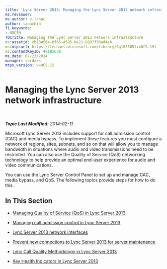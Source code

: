 ```yaml
---
title: 'Lync Server 2013: Managing the Lync Server 2013 network infrastructure'
ms.reviewer: 
ms.author: v-lanac
author: lanachin
f1.keywords:
- NOCSH
TOCTitle: Managing the Lync Server 2013 network infrastructure
ms:assetid: cb13456a-8f66-4595-be21-8887f30ad4eb
ms:mtpsurl: https://technet.microsoft.com/library/Gg182585(v=OCS.15)
ms:contentKeyID: 48185638
ms.date: 07/23/2014
manager: serdars
mtps_version: v=OCS.15
---
```


<div data-xmlns="http://www.w3.org/1999/xhtml">

<div class="topic" data-xmlns="http://www.w3.org/1999/xhtml" data-msxsl="urn:schemas-microsoft-com:xslt" data-cs="http://msdn.microsoft.com/">

<div data-asp="http://msdn2.microsoft.com/asp">

# Managing the Lync Server 2013 network infrastructure

</div>

<div id="mainSection">

<div id="mainBody">

<span> </span>

_**Topic Last Modified:** 2014-02-11_

Microsoft Lync Server 2013 includes support for call admission control (CAC) and media bypass. To implement these features you must configure a network of regions, sites, subnets, and so on that will allow you to manage bandwidth in situations where audio and video transmissions need to be restricted. You can also use the Quality of Service (QoS) networking technology to help provide an optimal end-user experience for audio and video communications.

You can use the Lync Server Control Panel to set up and manage CAC, media bypass, and QoS. The following topics provide steps for how to do this.

<div>

## In This Section

  - [Managing Quality of Service (QoS) in Lync Server 2013](lync-server-2013-managing-quality-of-service-qos.md)

  - [Managing call admission control in Lync Server 2013](lync-server-2013-managing-call-admission-control.md)

  - [Lync Server 2013 network interfaces](lync-server-2013-lync-server-network-interfaces.md)

  - [Prevent new connections to Lync Server 2013 for server maintenance](lync-server-2013-prevent-new-connections-to-lync-server-for-server-maintenance.md)

  - [Lync Call Quality Methodology in Lync Server 2013](lync-server-2013-poster-lync-call-quality-methodology.md)

  - [Key Health Indicators in Lync Server 2013](lync-server-2013-poster-key-health-indicators.md)

</div>

</div>

<span> </span>

</div>

</div>

</div>

